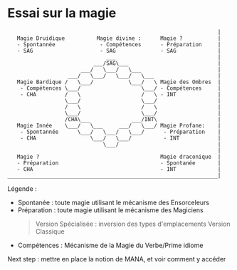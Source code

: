 # Essai sur la magie
```
                                                                  |
   Magie Druidique          Magie divine :      Magie ?           |
   - Spontannée              - Compétences      - Préparation     |
   - SAG                     - SAG              - SAG             |
                               ___                                |
                           ___/SAG\___                            |
                       ___/   \___/   \___                        |
                   ___/   \___/   \___/   \___                    |
   Magie Bardique /   \___/           \___/   \ Magie des Ombres  |
    - Compétences \___/                   \___/ - Compétences     |
    - CHA         /   \                   /   \ - INT             |
                  \___/                   \___/                   |
                  /   \                   /   \                   |
                  \___/                   \___/                   |
                  /CHA\___             ___/INT\                   |
   Magie Innée    \___/   \___     ___/   \___/ Magie Profane:    |
    - Spontannée      \___/   \___/   \___/      - Préparation    |
    - CHA                 \___/   \___/          - INT            |
                              \___/                               |
                                                                  |
   Magie ?                                      Magie draconique  |
   - Préparation                                - Spontanée       |
   - CHA                                        - INT             |
__________________________________________________________________|
```

Légende :
- Spontanée : toute magie utilisant le mécanisme des Ensorceleurs
- Préparation : toute magie utilisant le mécanisme des Magiciens
  > Version Spécialisée : inversion des types d'emplacements
  > Version Classique
- Compétences : Mécanisme de la Magie du Verbe/Prime idiome

Next step : mettre en place la notion de MANA, et voir comment y
accéder